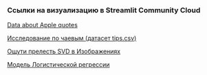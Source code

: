 ### Ссылки на визуализацию в Streamlit Community Cloud

[Data about Apple quotes](https://app-8sqnozvhqo7zg4kygb74tm.streamlit.app/)

[Исследование по чаевым (датасет tips.csv)](https://app-nllcx9gsmnzmwsdrjyqkyd.streamlit.app/)

[Ощути прелесть SVD в Изображениях](https://app-jkejxixjvwp978fbrdghtl.streamlit.app/)

[Модель Логистической регрессии](https://app-dyyhtucwuccwittbwtxjpv.streamlit.app/)